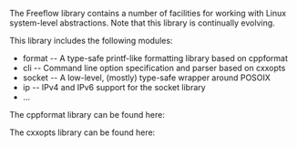 
The Freeflow library contains a number of facilities for
working with Linux system-level abstractions. Note that this
library is continually evolving.

This library includes the following modules:

- format -- A type-safe printf-like formatting library based on cppformat
- cli -- Command line option specification and parser based on cxxopts
- socket -- A low-level, (mostly) type-safe wrapper around POSOIX
- ip -- IPv4 and IPv6 support for the socket library
- ...


The cppformat library can be found here: 


The cxxopts library can be found here:


